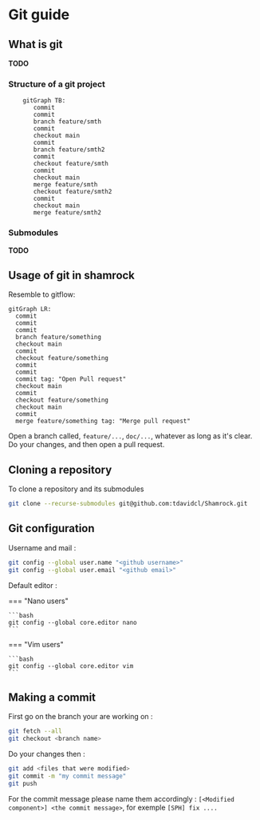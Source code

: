 # Git guide

## What is git
**TODO**

### Structure of a git project

```mermaid
    gitGraph TB:
       commit
       commit
       branch feature/smth
       commit
       checkout main
       commit
       branch feature/smth2
       commit
       checkout feature/smth
       commit
       checkout main
       merge feature/smth
       checkout feature/smth2
       commit
       checkout main
       merge feature/smth2
```
### Submodules

**TODO**


## Usage of git in shamrock

Resemble to gitflow:

```mermaid
gitGraph LR:
  commit
  commit
  commit
  branch feature/something
  checkout main
  commit
  checkout feature/something
  commit
  commit
  commit tag: "Open Pull request"
  checkout main
  commit
  checkout feature/something
  checkout main
  commit
  merge feature/something tag: "Merge pull request"
```

Open a branch called, `feature/...`, `doc/...`, whatever as long as it's clear. Do your changes, and then open a pull request.

## Cloning a repository

To clone a repository and its submodules
```bash
git clone --recurse-submodules git@github.com:tdavidcl/Shamrock.git
```

## Git configuration

Username and mail :
```bash
git config --global user.name "<github username>"
git config --global user.email "<github email>"
```

Default editor :

=== "Nano users"

    ```bash
    git config --global core.editor nano
    ```

=== "Vim users"

    ```bash
    git config --global core.editor vim
    ```

## Making a commit
First go on the branch your are working on :
```bash
git fetch --all
git checkout <branch name>
```

Do your changes then :

```bash
git add <files that were modified>
git commit -m "my commit message"
git push
```

For the commit message please name them accordingly :
`[<Modified component>] <the commit message>`, for exemple `[SPH] fix ....`
